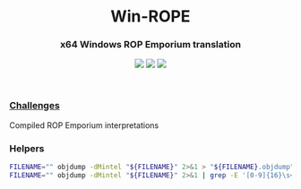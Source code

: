 <h1 align="center">Win-ROPE</h1>
<h3 align="center"> x64 Windows ROP Emporium translation</h3>
<p align="center">
  <img src="https://img.shields.io/badge/Windows--x86__64-supported-44CC11?style=flat-square"/>
  <img src="https://img.shields.io/badge/Windows--x86-unsupported-red?style=flat-square"/>
  <a href="https://mit-license.org/"/><img src="https://img.shields.io/github/license/Skidnight-Club/win-rope?style=flat-square&color=44CC11"/></a>
  <!--<img src="https://img.shields.io/github/actions/workflow/status/Skidnight-Club/win-rope/docker_build.yml?style=flat-square"/>-->
  <!--<img src="https://img.shields.io/github/actions/workflow/status/Skidnight-Club/win-rope/windows_unit_tests.yml?label=tests"/>-->
</p>
<br>

### [Challenges](#bin)
Compiled ROP Emporium interpretations

### Helpers
```bash
FILENAME="" objdump -dMintel "${FILENAME}" 2>&1 > "${FILENAME}.objdump"
FILENAME="" objdump -dMintel "${FILENAME}" 2>&1 | grep -E '[0-9]{16}\s<.*>:$'
```
